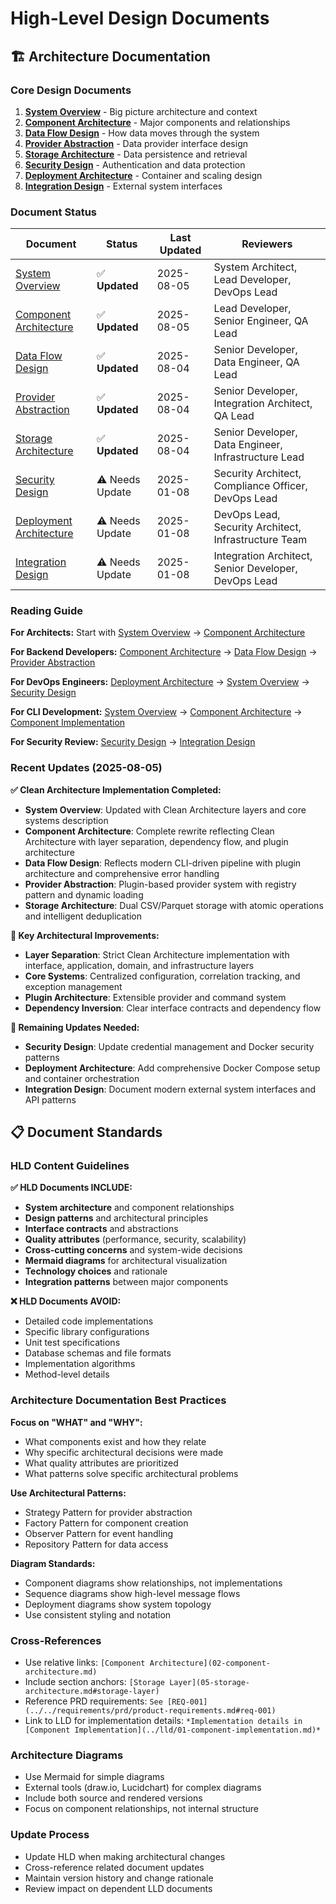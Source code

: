 # High-Level Design Documents

## 🏗️ Architecture Documentation

### Core Design Documents
1. **[System Overview](01-system-overview.md)** - Big picture architecture and context
2. **[Component Architecture](02-component-architecture.md)** - Major components and relationships
3. **[Data Flow Design](03-data-flow-design.md)** - How data moves through the system
4. **[Provider Abstraction](04-provider-abstraction.md)** - Data provider interface design
5. **[Storage Architecture](05-storage-architecture.md)** - Data persistence and retrieval
6. **[Security Design](06-security-design.md)** - Authentication and data protection
7. **[Deployment Architecture](07-deployment-architecture.md)** - Container and scaling design
8. **[Integration Design](08-integration-design.md)** - External system interfaces

### Document Status
| Document | Status | Last Updated | Reviewers |
|----------|--------|--------------|-----------|
| [System Overview](01-system-overview.md) | ✅ **Updated** | 2025-08-05 | System Architect, Lead Developer, DevOps Lead |
| [Component Architecture](02-component-architecture.md) | ✅ **Updated** | 2025-08-05 | Lead Developer, Senior Engineer, QA Lead |
| [Data Flow Design](03-data-flow-design.md) | ✅ **Updated** | 2025-08-04 | Senior Developer, Data Engineer, QA Lead |
| [Provider Abstraction](04-provider-abstraction.md) | ✅ **Updated** | 2025-08-04 | Senior Developer, Integration Architect, QA Lead |
| [Storage Architecture](05-storage-architecture.md) | ✅ **Updated** | 2025-08-04 | Senior Developer, Data Engineer, Infrastructure Lead |
| [Security Design](06-security-design.md) | ⚠️ Needs Update | 2025-01-08 | Security Architect, Compliance Officer, DevOps Lead |
| [Deployment Architecture](07-deployment-architecture.md) | ⚠️ Needs Update | 2025-01-08 | DevOps Lead, Security Architect, Infrastructure Team |
| [Integration Design](08-integration-design.md) | ⚠️ Needs Update | 2025-01-08 | Integration Architect, Senior Developer, DevOps Lead |

### Reading Guide

**For Architects:** Start with [System Overview](01-system-overview.md) → [Component Architecture](02-component-architecture.md)

**For Backend Developers:** [Component Architecture](02-component-architecture.md) → [Data Flow Design](03-data-flow-design.md) → [Provider Abstraction](04-provider-abstraction.md)

**For DevOps Engineers:** [Deployment Architecture](07-deployment-architecture.md) → [System Overview](01-system-overview.md#deployment-overview) → [Security Design](06-security-design.md)

**For CLI Development:** [System Overview](01-system-overview.md) → [Component Architecture](02-component-architecture.md) → [Component Implementation](../lld/01-component-implementation.md#cli-implementation)

**For Security Review:** [Security Design](06-security-design.md) → [Integration Design](08-integration-design.md)

### Recent Updates (2025-08-05)

**✅ Clean Architecture Implementation Completed:**
- **System Overview**: Updated with Clean Architecture layers and core systems description
- **Component Architecture**: Complete rewrite reflecting Clean Architecture with layer separation, dependency flow, and plugin architecture
- **Data Flow Design**: Reflects modern CLI-driven pipeline with plugin architecture and comprehensive error handling
- **Provider Abstraction**: Plugin-based provider system with registry pattern and dynamic loading
- **Storage Architecture**: Dual CSV/Parquet storage with atomic operations and intelligent deduplication

**🎯 Key Architectural Improvements:**
- **Layer Separation**: Strict Clean Architecture implementation with interface, application, domain, and infrastructure layers
- **Core Systems**: Centralized configuration, correlation tracking, and exception management
- **Plugin Architecture**: Extensible provider and command system
- **Dependency Inversion**: Clear interface contracts and dependency flow

**🔄 Remaining Updates Needed:**
- **Security Design**: Update credential management and Docker security patterns
- **Deployment Architecture**: Add comprehensive Docker Compose setup and container orchestration
- **Integration Design**: Document modern external system interfaces and API patterns

## 📋 Document Standards

### HLD Content Guidelines

**✅ HLD Documents INCLUDE:**
- **System architecture** and component relationships
- **Design patterns** and architectural principles
- **Interface contracts** and abstractions
- **Quality attributes** (performance, security, scalability)
- **Cross-cutting concerns** and system-wide decisions
- **Mermaid diagrams** for architectural visualization
- **Technology choices** and rationale
- **Integration patterns** between major components

**❌ HLD Documents AVOID:**
- Detailed code implementations
- Specific library configurations
- Unit test specifications
- Database schemas and file formats
- Implementation algorithms
- Method-level details

### Architecture Documentation Best Practices

**Focus on "WHAT" and "WHY":**
- What components exist and how they relate
- Why specific architectural decisions were made
- What quality attributes are prioritized
- What patterns solve specific architectural problems

**Use Architectural Patterns:**
- Strategy Pattern for provider abstraction
- Factory Pattern for component creation
- Observer Pattern for event handling
- Repository Pattern for data access

**Diagram Standards:**
- Component diagrams show relationships, not implementations
- Sequence diagrams show high-level message flows
- Deployment diagrams show system topology
- Use consistent styling and notation

### Cross-References
- Use relative links: `[Component Architecture](02-component-architecture.md)`
- Include section anchors: `[Storage Layer](05-storage-architecture.md#storage-layer)`
- Reference PRD requirements: `See [REQ-001](../../requirements/prd/product-requirements.md#req-001)`
- Link to LLD for implementation details: `*Implementation details in [Component Implementation](../lld/01-component-implementation.md)*`

### Architecture Diagrams
- Use Mermaid for simple diagrams
- External tools (draw.io, Lucidchart) for complex diagrams
- Include both source and rendered versions
- Focus on component relationships, not internal structure

### Update Process
- Update HLD when making architectural changes
- Cross-reference related document updates
- Maintain version history and change rationale
- Review impact on dependent LLD documents